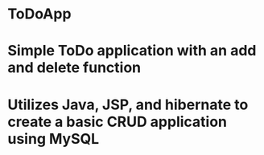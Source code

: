 # ToDoApp
# Simple ToDo application with an add and delete function
# Utilizes Java, JSP, and hibernate to create a basic CRUD application using MySQL
